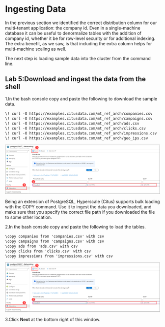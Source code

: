 # Ingesting Data

In the previous section we identified the correct distribution column for our multi-tenant application: the company id. Even in a single-machine database it can be useful to denormalize tables with the addition of company id, whether it be for row-level security or for additional indexing. The extra benefit, as we saw, is that including the extra column helps for multi-machine scaling as well.

The next step is loading sample data into the cluster from the command line.

## Lab 5:Download and ingest the data from the shell
1.In the bash console copy and paste the following to download the sample data.

```
\! curl -O https://examples.citusdata.com/mt_ref_arch/companies.csv 
\! curl -O https://examples.citusdata.com/mt_ref_arch/campaigns.csv 
\! curl -O https://examples.citusdata.com/mt_ref_arch/ads.csv 
\! curl -O https://examples.citusdata.com/mt_ref_arch/clicks.csv 
\! curl -O https://examples.citusdata.com/mt_ref_arch/impressions.csv 
\! curl -O https://examples.citusdata.com/mt_ref_arch/geo_ips.csv 
```

  ![](Images/firewall.png)
  
Being an extension of PostgreSQL, Hyperscale (Citus) supports bulk loading with the COPY command. Use it to ingest the data you downloaded, and make sure that you specify the correct file path if you downloaded the file to some other location.

2.In the bash console copy and paste the following to load the tables.

```
\copy companies from 'companies.csv' with csv 
\copy campaigns from 'campaigns.csv' with csv 
\copy ads from 'ads.csv' with csv 
\copy clicks from 'clicks.csv' with csv 
\copy impressions from 'impressions.csv' with csv 
```   

  ![](Images/firewall.png)
  
3.Click **Next** at the bottom right of this window.
